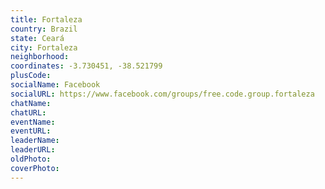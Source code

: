 ```yaml
---
title: Fortaleza
country: Brazil
state: Ceará
city: Fortaleza
neighborhood: 
coordinates: -3.730451, -38.521799
plusCode:
socialName: Facebook
socialURL: https://www.facebook.com/groups/free.code.group.fortaleza
chatName:
chatURL:
eventName:
eventURL:
leaderName:
leaderURL:
oldPhoto: 
coverPhoto:
---
```

